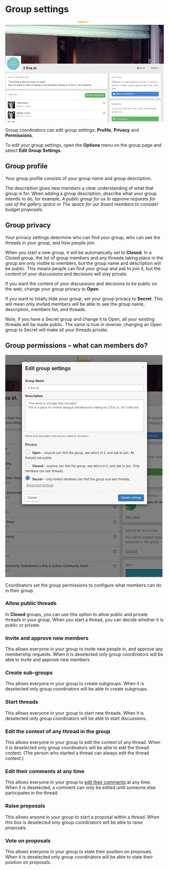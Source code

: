 # Group settings

<img class="screenshot" alt="Group options dropdown" src="edit_group_settings.gif" />

Group coordinators can edit group settings: **Profile**, **Privacy** and **Permissions**.

To edit your group settings, open the **Options** menu on the group page and select **Edit Group Settings**.

## Group profile

Your group profile consists of your group name and group description.

The description gives new members a clear understanding of what that group is for. When adding a group description, describe what your group intends to do, for example, *A public group for us to approve requests for use of the gallery space* or *The space for our board members to consider budget proposals*.

## Group privacy

Your privacy settings determine who can find your group, who can see the threads in your group, and how people join.

When you start a new group, it will be automatically set to **Closed**. In a Closed group, the list of group members and any threads taking place in the group are only visible to members, but the group name and description will be public. This means people can find your group and ask to join it, but the content of your discussions and decisions will stay private.

If you want the content of your discussions and decisions to be public on the web, change your group privacy to **Open**.

If you want to totally hide your group, set your group privacy to **Secret**. This will mean only invited members will be able to see the group name, description, members list, and threads.

Note, if you have a Secret group and change it to Open, all your existing threads will be made public. The same is true in reverse: changing an Open group to Secret will make all your threads private.


## Group permissions – what can members do?

<img class="screenshot" alt="Group options dropdown" src="edit_permissions.gif" />

Coordinators set the group permissions to configure what members can do in their group.

### Allow public threads

In **Closed** groups, you can use this option to allow public and private threads in your group. When you start a thread, you can decide whether it is public or private.

### Invite and approve new members

This allows everyone in your group to invite new people in, and approve any membership requests. When it is deselected only group coordinators will be able to invite and approve new members.

### Create sub-groups

This allows everyone in your group to create subgroups. When it is deselected only group coordinators will be able to create subgroups.

### Start threads

This allows everyone in your group to start new threads. When it is deselected only group coordinators will be able to start discussions.

### Edit the context of any thread in the group

This allows everyone in your group to edit the context of any thread. When it is deselected only group coordinators will be able to edit the thread context. (The person who started a thread can always edit the thread context.)

### Edit their comments at any time

This allows everyone in your group to [edit their comments](comments.html#editing-a-comment) at any time. When it is deselected, a comment can only be edited until someone else participates in the thread.

### Raise proposals

This allows anyone in your group to start a proposal within a thread. When this box is deselected only group coordinators will be able to raise proposals.

### Vote on proposals

This allows everyone in your group to state their position on proposals. When it is deselected only group coordinators will be able to state their position on proposals.

